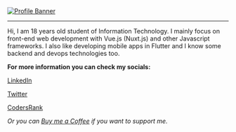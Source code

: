## 

[![Profile Banner](https://ghprofile.s3.eu-central-1.amazonaws.com/profile_banner.png)](https://linkedin.com/in/brebera)

------

Hi, I am 18 years old student of Information Technology. I mainly focus on front-end web development with Vue.js (Nuxt.js) and other Javascript frameworks. I also like developing mobile apps in Flutter and I know some backend and devops technologies too.

**For more information you can check my socials:** 

[LinkedIn](https://linkedin.com/in/brebera)

[Twitter](https://twitter.com/breberafilip)

[CodersRank](https://profile.codersrank.io/user/breberafilip/)

*Or you can [Buy me a Coffee](https://ko-fi.com/breberaf) if you want to support me.*

